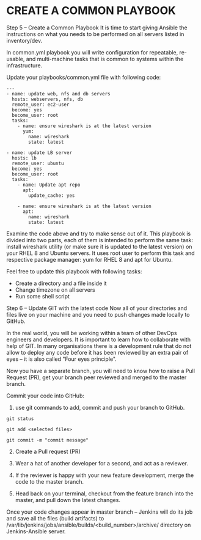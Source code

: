 # CREATE A COMMON PLAYBOOK

Step 5 – Create a Common Playbook
It is time to start giving Ansible the instructions on what you needs to be performed on all servers listed in inventory/dev.

In common.yml playbook you will write configuration for repeatable, re-usable, and multi-machine tasks that is common to systems 
within the infrastructure.

Update your playbooks/common.yml file with following code:

```
---
- name: update web, nfs and db servers
  hosts: webservers, nfs, db
  remote_user: ec2-user
  become: yes
  become_user: root
  tasks:
    - name: ensure wireshark is at the latest version
      yum:
        name: wireshark
        state: latest

- name: update LB server
  hosts: lb
  remote_user: ubuntu
  become: yes
  become_user: root
  tasks:
    - name: Update apt repo
      apt: 
        update_cache: yes

    - name: ensure wireshark is at the latest version
      apt:
        name: wireshark
        state: latest
```



Examine the code above and try to make sense out of it. This playbook is divided into two parts, each of them is intended to 
perform the same task: install wireshark utility (or make sure it is updated to the latest version) on your RHEL 8 and Ubuntu 
servers. It uses root user to perform this task and respective package manager: yum for RHEL 8 and apt for Ubuntu.


Feel free to update this playbook with following tasks:

- Create a directory and a file inside it
- Change timezone on all servers
- Run some shell script



Step 6 – Update GIT with the latest code
Now all of your directories and files live on your machine and you need to push changes made locally to GitHub.

In the real world, you will be working within a team of other DevOps engineers and developers. It is important to learn how to
collaborate with help of GIT. In many organisations there is a development rule that do not allow to deploy any code before it 
has been reviewed by an extra pair of eyes – it is also called "Four eyes principle".

Now you have a separate branch, you will need to know how to raise a Pull Request (PR), get your branch peer reviewed and merged to
the master branch.

Commit your code into GitHub:

1. use git commands to add, commit and push your branch to GitHub.

```
git status

git add <selected files>

git commit -m "commit message"
```


2. Create a Pull request (PR)

3. Wear a hat of another developer for a second, and act as a reviewer.

4. If the reviewer is happy with your new feature development, merge the code to the master branch.

5. Head back on your terminal, checkout from the feature branch into the master, and pull down the latest changes.

Once your code changes appear in master branch – Jenkins will do its job and save all the files (build artifacts) to 
/var/lib/jenkins/jobs/ansible/builds/<build_number>/archive/ directory on Jenkins-Ansible server.
